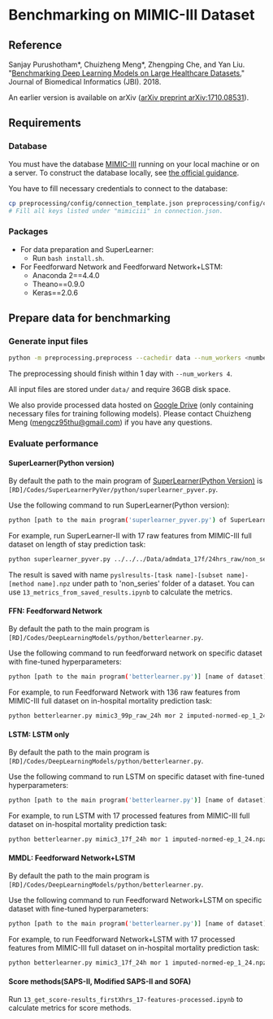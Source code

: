 ﻿
# Benchmarking on MIMIC-III Dataset

## Reference

Sanjay Purushotham*, Chuizheng Meng*, Zhengping Che, and Yan Liu. "[Benchmarking Deep Learning Models on Large Healthcare Datasets.](https://www.sciencedirect.com/science/article/pii/S1532046418300716)" Journal of Biomedical Informatics (JBI). 2018.

An earlier version is available on arXiv ([arXiv preprint arXiv:1710.08531](https://arxiv.org/abs/1710.08531)).

## Requirements

### Database

You must have the database [MIMIC-III](https://mimic.physionet.org/gettingstarted/access/) running on your local machine or on a server. To construct the database locally, see [the official guidance](https://github.com/MIT-LCP/mimic-code/blob/main/mimic-iii/buildmimic/postgres/README.md).

You have to fill necessary credentials to connect to the database:
```bash
cp preprocessing/config/connection_template.json preprocessing/config/connection.json
# Fill all keys listed under "mimiciii" in connection.json.
```

### Packages

- For data preparation and SuperLearner:
    - Run `bash install.sh`.
- For Feedforward Network and Feedforward Network+LSTM:
    - Anaconda 2==4.4.0
    - Theano==0.9.0
    - Keras==2.0.6

## Prepare data for benchmarking
### Generate input files

```bash
python -m preprocessing.preprocess --cachedir data --num_workers <number of processes>
```

The preprocessing should finish within 1 day with `--num_workers 4`.

All input files are stored under `data/` and require 36GB disk space.

We also provide processed data hosted on [Google Drive](https://drive.google.com/file/d/1URr0d6ZL4jBygM5trel260SoisDmJ536/view?usp=drive_link) (only containing necessary files for training following models). Please contact Chuizheng Meng (mengcz95thu@gmail.com) if you have any questions.

### Evaluate performance

<!-- #### SuperLearner(R version)

Use the following command to run [SuperLearner(R version)](https://cran.r-project.org/package=SuperLearner) on specific dataset:

```bash
Rscript [WD]/r_process_mimic_all.r [path to the folder storing input_F_T.csv and output_F_T.csv, no slash in the end] [rank of label]
```

For example, run SuperLearner-I(which means using subscores as features) with 17 processed features from MIMIC-III full dataset on in-hospital mortality prediction task:

```bash
Rscript [WD]/r_process_mimic_all.r [DD]/admdata_17f/24hrs/non_series/folds 0
```

The result is saved with the name `results_[rank of label].rds` under the same folder with where input files and output files are located. You can use `13_r_validation.ipynb` to parse the result and calculate the metrics.

SuperLearner(R version) only supports mortality prediction tasks since its efficiency is too low and we do not plan to apply it to other tasks. -->

#### SuperLearner(Python version)

By default the path to the main program of [SuperLearner(Python Version)](https://github.com/lendle/SuPyLearner) is `[RD]/Codes/SuperLearnerPyVer/python/superlearner_pyver.py`.

Use the following command to run SuperLearner(Python version):

```bash
python [path to the main program('superlearner_pyver.py') of SuperLearner(Python version)] [path to 'non_series' folder of a dataset] [path to 'series' folder of a dataset] [task name, 'mor'/'los'/'icd9'] [rank of label] [name of subset, 'all'/'cv'/'mv'] [method name, 'sl1'/'sl2']
```

For example, run SuperLearner-II with 17 raw features from MIMIC-III full dataset on length of stay prediction task:

```bash
python superlearner_pyver.py ../../../Data/admdata_17f/24hrs_raw/non_series ../../../Data/admdata_17f/24hrs_raw/series los 0 all sl2
```

The result is saved with name `pyslresults-[task name]-[subset name]-[method name].npz` under path to 'non_series' folder of a dataset. You can use `13_metrics_from_saved_results.ipynb` to calculate the metrics.

#### FFN: Feedforward Network

By default the path to the main program is `[RD]/Codes/DeepLearningModels/python/betterlearner.py`.

Use the following command to run feedforward network on specific dataset with fine-tuned hyperparameters:

```bash
python [path to the main program('betterlearner.py')] [name of dataset] [task name] 2 [name of imputed data] [name of fold data] [name of stats of imputed data] --label_type [label type] --static_features_path [path to static features, ‘input.csv’] --static_hidden_dim [2048 for 136 raw features, do not set this for other feature sets] --static_ffn_depth 2 --batch_size 100 --nb_epoch 250 --early_stopping True_BestWeight --early_stopping_patience 20 --batch_normalization True --learning_rate 0.001
```

For example, to run Feedforward Network with 136 raw features from MIMIC-III full dataset on in-hospital mortality prediction task:

```bash
python betterlearner.py mimic3_99p_raw_24h mor 2 imputed-normed-ep_1_24.npz 5-folds.npz imputed-normed-ep_1_24-stdized.npz --label_type 0 --static_features_path ../../../Data/admdata_99p/24hrs_raw/non_series/input.csv --static_hidden_dim 2048 --static_ffn_depth 2 --batch_size 100 --nb_epoch 250 --early_stopping True_BestWeight --early_stopping_patience 20 --batch_normalization True --learning_rate 0.001
```

#### LSTM: LSTM only

By default the path to the main program is `[RD]/Codes/DeepLearningModels/python/betterlearner.py`.

Use the following command to run LSTM on specific dataset with fine-tuned hyperparameters:

```bash
python [path to the main program('betterlearner.py')] [name of dataset] [task name] 1 [name of imputed data] [name of fold data] [name of stats of imputed data] --label_type 0 --without_static --output_dim 2 --batch_size 100 --nb_epoch 250 --early_stopping True_BestWeight --early_stopping_patience 20 --batch_normalization True --learning_rate [0.001 for mortality and icd9 prediction and 0.005 for length of stay prediction] --dropout 0.1
```

For example, to run LSTM with 17 processed features from MIMIC-III full dataset on in-hospital mortality prediction task:

```bash
python betterlearner.py mimic3_17f_24h mor 1 imputed-normed-ep_1_24.npz 5-folds.npz imputed-normed-ep_1_24-stdized.npz --label_type 0 --without_static --output_dim 2 --batch_size 100 --nb_epoch 250 --early_stopping True_BestWeight --early_stopping_patience 20 --batch_normalization True --learning_rate 0.001 --dropout 0.1
```


#### MMDL: Feedforward Network+LSTM

By default the path to the main program is `[RD]/Codes/DeepLearningModels/python/betterlearner.py`.

Use the following command to run Feedforward Network+LSTM on specific dataset with fine-tuned hyperparameters:

```bash
python [path to the main program('betterlearner.py')] [name of dataset] [task name] 1 [name of imputed data] [name of fold data] [name of stats of imputed data] --label_type 0 --ffn_depth 1 --merge_depth 0 --output_dim 2 --batch_size 100 --nb_epoch 250 --early_stopping True_BestWeight --early_stopping_patience 20 --batch_normalization True --learning_rate [0.001 for mortality and icd9 prediction and 0.005 for length of stay prediction] --dropout 0.1
```

For example, to run Feedforward Network+LSTM with 17 processed features from MIMIC-III full dataset on in-hospital mortality prediction task:

```bash
python betterlearner.py mimic3_17f_24h mor 1 imputed-normed-ep_1_24.npz 5-folds.npz imputed-normed-ep_1_24-stdized.npz --label_type 0 --ffn_depth 1 --merge_depth 0 --output_dim 2 --batch_size 100 --nb_epoch 250 --early_stopping True_BestWeight --early_stopping_patience 20 --batch_normalization True --learning_rate 0.001 --dropout 0.1
```

#### Score methods(SAPS-II, Modified SAPS-II and SOFA)

Run `13_get_score-results_firstXhrs_17-features-processed.ipynb` to calculate metrics for score methods.
